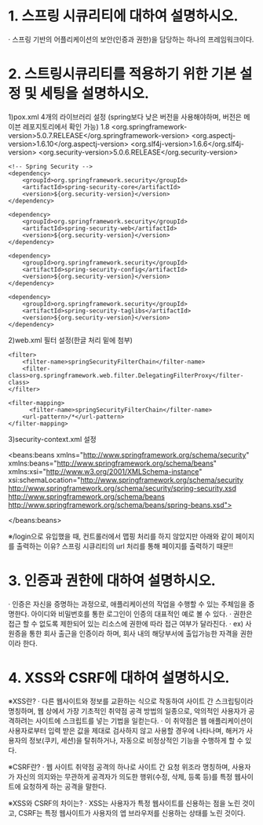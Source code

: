 # 1. 스프링 시큐리티에 대하여 설명하시오.
· 스프링 기반의 어플리케이션의 보안(인증과 권한)을 담당하는 하나의 프레임워크이다.

# 2. 스트링시큐리티를 적용하기 위한 기본 설정 및 세팅을 설명하시오.
1)pox.xml 4개의 라이브러리 설정 (spring보다 낮은 버전을 사용해야하며, 버전은 메이븐 레포지토리에서 확인 가능)
    <properties>
        <java-version>1.8</java-version>
        <org.springframework-version>5.0.7.RELEASE</org.springframework-version>
        <org.aspectj-version>1.6.10</org.aspectj-version>
        <org.slf4j-version>1.6.6</org.slf4j-version>
        <org.security-version>5.0.6.RELEASE</org.security-version>
    </properties>

    <!-- Spring Security -->
    <dependency>
        <groupId>org.springframework.security</groupId>
        <artifactId>spring-security-core</artifactId>
        <version>${org.security-version}</version>
    </dependency>

    <dependency>
        <groupId>org.springframework.security</groupId>
        <artifactId>spring-security-web</artifactId>
        <version>${org.security-version}</version>
    </dependency>

    <dependency>
        <groupId>org.springframework.security</groupId>
        <artifactId>spring-security-config</artifactId>
        <version>${org.security-version}</version>
    </dependency>

    <dependency>
        <groupId>org.springframework.security</groupId>
        <artifactId>spring-security-taglibs</artifactId>
        <version>${org.security-version}</version>
    </dependency>
 </dependencies>

2)web.xml 필터 설정(한글 처리 밑에 첨부)

   <!-- Spring Security Filter -->
    <filter>
        <filter-name>springSecurityFilterChain</filter-name>
        <filter-class>org.springframework.web.filter.DelegatingFilterProxy</filter-class>
    </filter>

    <filter-mapping>
          <filter-name>springSecurityFilterChain</filter-name>
        <url-pattern>/*</url-pattern>
    </filter-mapping>

3)security-context.xml 설정

 <?xml version="1.0" encoding="UTF-8"?>
 <beans:beans xmlns="http://www.springframework.org/schema/security"
    xmlns:beans="http://www.springframework.org/schema/beans"
    xmlns:xsi="http://www.w3.org/2001/XMLSchema-instance"
    xsi:schemaLocation="http://www.springframework.org/schema/security http://www.springframework.org/schema/security/spring-security.xsd
      http://www.springframework.org/schema/beans http://www.springframework.org/schema/beans/spring-beans.xsd">
    
   <http> 
      <form-login />
   </http> 
   
   <!-- provider --> 
   <authentication-manager>
   </authentication-manager>   
    
 </beans:beans>

※/login으로 유입했을 때, 컨트롤러에서 맵핑 처리를 하지 않았지만 아래와 같이 페이지를 출력하는 이유?
   스프링 시큐리티의 url 처리를 통해 페이지를 출력하기 때문!!

# 3. 인증과 권한에 대하여 설명하시오.
· 인증은 자신을 증명하는 과정으로, 애플리케이션의 작업을 수행할 수 있는 주체임을 증명한다.
  아이디와 비밀번호를 통한 로그인이 인증의 대표적인 예로 볼 수 있다. 
· 권한은 접근 할 수 없도록 제한되어 있는 리소스에 권한에 따라 접근 여부가 달라진다.
· ex) 사원증을 통한 회사 출근을 인증이라 하며, 회사 내의 해당부서에 출입가능한 자격을 권한이라 한다.  

# 4. XSS와 CSRF에 대하여 설명하시오. 
※XSS란?
· 다른 웹사이트와 정보를 교환하는 식으로 작동하여 사이트 간 스크립팅이라 명칭하며, 웹 상에서 가장 기초적인 취약점 공격 방법의 일종으로, 
  악의적인 사용자가 공격하려는 사이트에 스크립트를 넣는 기법을 일컫는다.
· 이 취약점은 웹 애플리케이션이 사용자로부터 입력 받은 값을 제대로 검사하지 않고 사용할 경우에 나타나며,
  해커가 사용자의 정보(쿠키, 세션)을 탈취하거나, 자동으로 비정상적인 기능을 수행하게 할 수 있다.  
  
※CSRF란?
· 웹 사이트 취약점 공격의 하나로 사이트 간 요청 위조라 명칭하며, 사용자가 자신의 의지와는 무관하게 공격자가 의도한 행위(수정, 삭제, 등록 등)를 
  특정 웹사이트에 요청하게 하는 공격을 말한다.
  
※XSS와 CSRF의 차이는? 
· XSS는 사용자가 특정 웹사이트를 신용하는 점을 노린 것이고, CSRF는 특정 웹사이트가 사용자의 엡 브라우저를 신용하는 상태를 노린 것이다.



